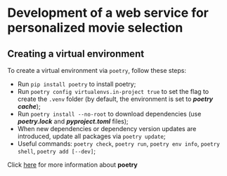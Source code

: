# Development of a web service for personalized movie selection

## Creating a virtual environment

To create a virtual environment via `poetry`, follow these steps:

- Run `pip install poetry` to install poetry;
- Run `poetry config virtualenvs.in-project true` to set the flag to create the `.venv` folder (by default, the environment is set to **_poetry cache_**);
- Run `poetry install --no-root` to download dependencies (use **_poetry.lock_** and **_pyproject.toml_** files);
- When new dependencies or dependency version updates are introduced, update all packages via `poetry update`;
- Useful commands: `poetry check`, `poetry run`, `poetry env info`, `poetry shell`, `poetry add [--dev]`;

Click [here](https://python-poetry.org/docs/) for more information about **poetry**
